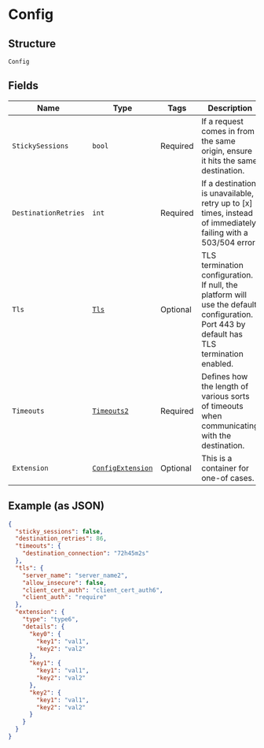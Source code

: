 
# Config

## Structure

`Config`

## Fields

| Name | Type | Tags | Description |
|  --- | --- | --- | --- |
| `StickySessions` | `bool` | Required | If a request comes in from the same origin, ensure it hits the same destination. |
| `DestinationRetries` | `int` | Required | If a destination is unavailable, retry up to [x] times, instead of immediately failing with a 503/504 error. |
| `Tls` | [`Tls`](../../doc/models/tls.md) | Optional | TLS termination configuration. If null, the platform will use the default configuration. Port 443 by default has TLS termination enabled. |
| `Timeouts` | [`Timeouts2`](../../doc/models/timeouts-2.md) | Required | Defines how the length of various sorts of timeouts when communicating with the destination. |
| `Extension` | [`ConfigExtension`](../../doc/models/containers/config-extension.md) | Optional | This is a container for one-of cases. |

## Example (as JSON)

```json
{
  "sticky_sessions": false,
  "destination_retries": 86,
  "timeouts": {
    "destination_connection": "72h45m2s"
  },
  "tls": {
    "server_name": "server_name2",
    "allow_insecure": false,
    "client_cert_auth": "client_cert_auth6",
    "client_auth": "require"
  },
  "extension": {
    "type": "type6",
    "details": {
      "key0": {
        "key1": "val1",
        "key2": "val2"
      },
      "key1": {
        "key1": "val1",
        "key2": "val2"
      },
      "key2": {
        "key1": "val1",
        "key2": "val2"
      }
    }
  }
}
```

